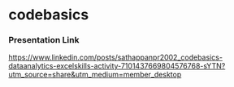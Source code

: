# codebasics
### Presentation Link
https://www.linkedin.com/posts/sathappanpr2002_codebasics-dataanalytics-excelskills-activity-7101437669804576768-sYTN?utm_source=share&utm_medium=member_desktop
